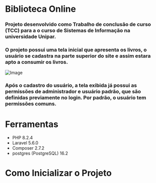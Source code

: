 <h1>Biblioteca Online</h1>

### Projeto desenvolvido como Trabalho de conclusão de curso (TCC) para a o curso de Sistemas de Informação na universidade Unipar.

### O projeto possui uma tela inicial que apresenta os livros, o usuário se cadastra na parte superior do site e assim estara apto a consumir os livros.
![Image](https://github.com/user-attachments/assets/8c7f7368-b4a4-4974-bc37-393b1774ea12)
### Após o cadastro do usuário, a tela exibida já possui as permissões de administrador e usuário padrão, que são definidas previamente no login. Por padrão, o usuário tem permissões comuns.

# Ferramentas
* PHP 8.2.4
* Laravel 5.6.0
* Composer 2.7.2
* postgres (PostgreSQL) 16.2

# Como Inicializar o Projeto
